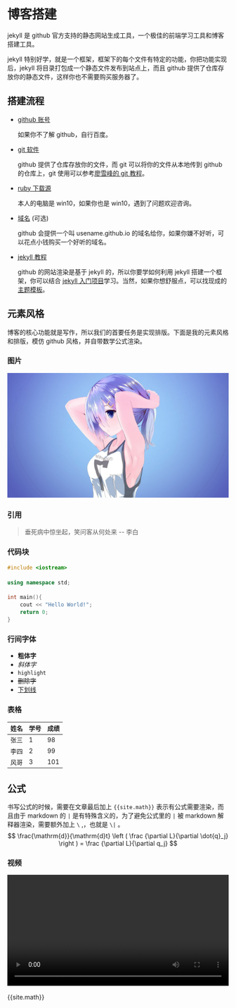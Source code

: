# 博客搭建

jekyll 是 github 官方支持的静态网站生成工具，一个极佳的前端学习工具和博客搭建工具。

jekyll 特别好学，就是一个框架，框架下的每个文件有特定的功能，你把功能实现后，jekyll 将目录打包成一个静态文件发布到站点上，而且 github 提供了仓库存放你的静态文件，这样你也不需要购买服务器了。

## 搭建流程

- [github 账号](https://github.com)

  如果你不了解 github，自行百度。

- [git 软件](https://git-scm.com/)

  github 提供了仓库存放你的文件，而 git 可以将你的文件从本地传到 github 的仓库上，git 使用可以参考[廖雪峰的 git 教程](https://www.liaoxuefeng.com/)。

- [ruby 下载源](https://rubyinstaller.org/downloads/)

  本人的电脑是 win10，如果你也是 win10，遇到了问题欢迎咨询。

- [域名](https://cloud.tencent.com/) (可选)

  github 会提供一个叫 usename.github.io 的域名给你，如果你嫌不好听，可以花点小钱购买一个好听的域名。

- [jekyll 教程](https://jekyllrb.com/)

  github 的网站渲染是基于 jekyll 的，所以你要学如何利用 jekyll 搭建一个框架，你可以结合 [jekyll 入门项目](https://github.com/professordeng/blog)学习。当然，如果你想舒服点，可以找现成的[主题模板](http://jekyllthemes.org/)。

## 元素风格

博客的核心功能就是写作，所以我们的首要任务是实现排版。下面是我的元素风格和排版，模仿 github 风格，并自带数学公式渲染。

### 图片
![图标](/img/example.jpg)

### 引用
> 垂死病中惊坐起，笑问客从何处来 -- 李白

### 代码块
``` c++
#include <iostream>

using namespace std;

int main(){
    cout << "Hello World!";
    return 0;
}
```



### 行间字体

- **粗体字**
- *斜体字*
- `highlight`
- ~~删除字~~
- <u>下划线</u>



### 表格

| 姓名 | 学号 | 成绩 |
| ---- | ---- | ---- |
| 张三 | 1    | 98   |
| 李四 | 2    | 99   |
| 风哥 | 3    | 101  |

## 公式

书写公式的时候，需要在文章最后加上 `{{site.math}}` 表示有公式需要渲染，而且由于 markdown 的 `|` 是有特殊含义的，为了避免公式里的 `|` 被 markdown 解释器渲染，需要额外加上 `\` ,，也就是 `\|` 。
$$
\frac{\mathrm{d}}{\mathrm{d}t} \left ( \frac {\partial L}{\partial \dot{q}_j} \right ) = \frac {\partial L}{\partial q_j}
$$

### 视频

<video src="https://cdn-video.xinpianchang.com/5b7fc02a84108.mp4" width = "100%" controls="" preload=""></video>


{{site.math}}
